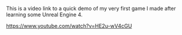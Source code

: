 This is a video link to a quick demo of my very first game I made after learning some Unreal Engine 4.

https://www.youtube.com/watch?v=HE2u-wV4cGU
